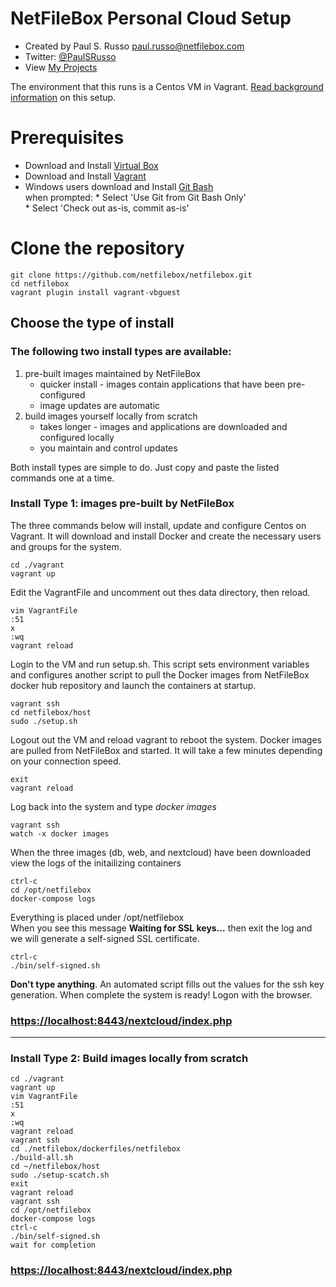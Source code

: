 # NetFileBox Personal Cloud Setup
* Created by Paul S. Russo  paul.russo@netfilebox.com
* Twitter: [@PaulSRusso](https://twitter.com/@PaulSRusso)
* View [My Projects](https://paulsrusso.github.io)

The environment that this runs is a Centos VM in Vagrant. [Read background information](https://paulsrusso.github.io/netfilebox) on this setup.

# Prerequisites
* Download and Install <a href="https://www.virtualbox.org/wiki/Downloads" target="_blank">Virtual Box</a>
* Download and Install <a href="https://www.vagrantup.com/downloads.html" target="_blank">Vagrant</a>
* Windows users download and Install <a href="https://git-scm.com/downloads" target="_blank">Git Bash</a>   
    when prompted:
      * Select 'Use Git from Git Bash Only'   
      * Select 'Check out as-is, commit as-is'


# Clone the repository
```ShellSession
git clone https://github.com/netfilebox/netfilebox.git
cd netfilebox
vagrant plugin install vagrant-vbguest
```

## Choose the type of install 

### The following two install types are available:
1. pre-built images maintained by NetFileBox 
   * quicker install - images contain applications that have been pre-configured 
   * image updates are automatic
2. build images yourself locally from scratch 
   * takes longer - images and applications are downloaded and configured locally 
   * you maintain and control updates  

Both install types are simple to do. Just copy and paste the listed commands one at a time.

### Install Type 1: images pre-built by NetFileBox   
The three commands below will install, update and configure Centos on Vagrant.  It will download and install Docker and create the necessary users and groups for the system.
```ShellSession
cd ./vagrant
vagrant up
```
Edit the VagrantFile and uncomment out thes data directory, then reload.
```ShellSession
vim VagrantFile
:51
x
:wq
vagrant reload
```

Login to the VM and run setup.sh. This script sets environment variables and configures another script to pull the Docker images from NetFileBox docker hub repository and launch the containers at startup.   
```ShellSession
vagrant ssh
cd netfilebox/host
sudo ./setup.sh
```
Logout out the VM and reload vagrant to reboot the system. Docker images are pulled from NetFileBox and started. It will take a few minutes depending on your connection speed.
```ShellSession
exit
vagrant reload
```
Log back into the system and type *docker images*
```ShellSession
vagrant ssh
watch -x docker images
```
When the three images (db, web, and nextcloud) have been downloaded view the logs of the initailizing containers   
```ShellSession
ctrl-c
cd /opt/netfilebox
docker-compose logs
```
Everything is placed under /opt/netfilebox   
When you see this message **Waiting for SSL keys...** then exit the log and we will generate a self-signed SSL certificate.

```ShellSession
ctrl-c
./bin/self-signed.sh
```
**Don't type anything**. An automated script fills out the values for the ssh key generation. When complete the system is ready! Logon with the browser.   
### [https://localhost:8443/nextcloud/index.php](https://localhost:8443/nextcloud/index.php)

---
### Install Type 2: Build images locally from scratch
```ShellSession
cd ./vagrant
vagrant up
vim VagrantFile
:51
x
:wq
vagrant reload
vagrant ssh
cd ./netfilebox/dockerfiles/netfilebox
./build-all.sh
cd ~/netfilebox/host
sudo ./setup-scatch.sh
exit
vagrant reload
vagrant ssh
cd /opt/netfilebox
docker-compose logs
ctrl-c
./bin/self-signed.sh
wait for completion
```
### [https://localhost:8443/nextcloud/index.php](https://localhost:8443/nextcloud/index.php)
